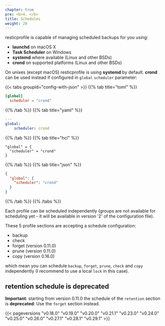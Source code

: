 ```yaml
---
chapter: true
pre: <b>4. </b>
title: Schedules
weight: 20
---
```





resticprofile is capable of managing scheduled backups for you using:
- **launchd** on macOS X
- **Task Scheduler** on Windows
- **systemd** where available (Linux and other BSDs)
- **crond** on supported platforms (Linux and other BSDs)

On unixes (except macOS) resticprofile is using **systemd** by default. **crond** can be used instead if configured in `global` `scheduler` parameter:

{{< tabs groupid="config-with-json" >}}
{{% tab title="toml" %}}

```toml
[global]
  scheduler = "crond"
```

{{% /tab %}}
{{% tab title="yaml" %}}

```yaml
---
global:
    scheduler: crond
```

{{% /tab %}}
{{% tab title="hcl" %}}

```hcl
"global" = {
  "scheduler" = "crond"
}
```

{{% /tab %}}
{{% tab title="json" %}}

```json
{
  "global": {
    "scheduler": "crond"
  }
}
```

{{% /tab %}}
{{% /tabs %}}




Each profile can be scheduled independently (groups are not available for scheduling yet - it will be available in version '2' of the configuration file).

These 5 profile sections are accepting a schedule configuration:
- backup
- check
- forget (version 0.11.0)
- prune (version 0.11.0)
- copy (version 0.16.0)

which mean you can schedule `backup`, `forget`, `prune`, `check` and `copy` independently (I recommend to use a local `lock` in this case).

## retention schedule is deprecated
**Important**:
starting from version 0.11.0 the schedule of the `retention` section is **deprecated**: Use the `forget` section instead.


{{< pageversions "v0.18.0" "v0.19.0" "v0.20.0" "v0.21.1" "v0.23.0" "v0.24.0" "v0.25.0" "v0.26.0" "v0.27.1" "v0.28.1" "v0.29.1" >}}

